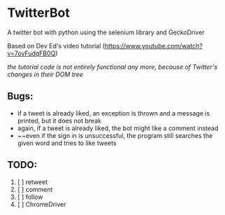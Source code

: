 # TwitterBot

A twitter bot with python using the selenium library and GeckoDriver

Based on Dev Ed's video tutorial (https://www.youtube.com/watch?v=7ovFudqFB0Q)

_the tutorial code is not entirely functional any more, because of Twitter's changes in their DOM tree_

## Bugs:

- if a tweet is already liked, an exception is thrown and a message is printed, but it does not break
- again, if a tweet is already liked, the bot might like a comment instead
- ~~even if the sign in is unsuccessful, the program still searches the given word and tries to like tweets

## TODO:

1. [ ] retweet
2. [ ] comment
3. [ ] follow
4. [ ] ChromeDriver
